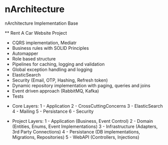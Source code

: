 # nArchitecture
nArchitecture Implementation Base

** Rent A Car Website Project

- CQRS implementation, Mediatr
- Business rules with SOLID Principles
- Automapper
- Role based structure
- Pipelines for caching, logging and validation
- Global exception handling and logging
- ElasticSearch
- Security (Email, OTP, Hashing, Refresh token)
- Dynamic repository implementation with paging, queries and joins
- Event driven approach (RabbitMQ, Kafka)
- Tests

* Core Layers:
1 - Application
2 - CrossCuttingConcerns
3 - ElasticSearch
4 - Mailing
5 - Persistance
6 - Security

* Project Layers: 
1 - Application (Business, Event Control)
2 - Domain (Entities, Enums, Event Implementations)
3 - Infrastructure (Adapters, 3rd Party Connections)
4 - Persistance (DB implementations, Migrations, Repositories)
5 - WebAPI (Controllers, Injections)
